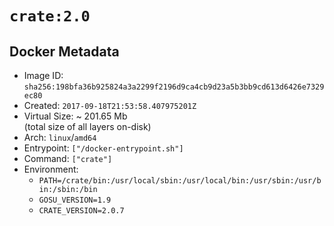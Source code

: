 # `crate:2.0`

## Docker Metadata

- Image ID: `sha256:198bfa36b925824a3a2299f2196d9ca4cb9d23a5b3bb9cd613d6426e7329ec80`
- Created: `2017-09-18T21:53:58.407975201Z`
- Virtual Size: ~ 201.65 Mb  
  (total size of all layers on-disk)
- Arch: `linux`/`amd64`
- Entrypoint: `["/docker-entrypoint.sh"]`
- Command: `["crate"]`
- Environment:
  - `PATH=/crate/bin:/usr/local/sbin:/usr/local/bin:/usr/sbin:/usr/bin:/sbin:/bin`
  - `GOSU_VERSION=1.9`
  - `CRATE_VERSION=2.0.7`

